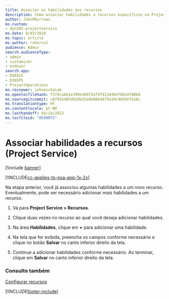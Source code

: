```yaml
---
title: Associar as habilidades aos recursos
description: Como associar habilidades a recursos específicos no Project Service
author: JohnPBurrows
ms.custom:
- dyn365-projectservice
ms.date: 8/03/2018
ms.topic: article
ms.author: ruhercul
audience: Admin
search.audienceType:
- admin
- customizer
- enduser
search.app:
- D365CE
- D365PS
- ProjectOperations
ms.reviewer: johnmichalak
ms.openlocfilehash: f374cab01e399e360f2af97913440470b24708b6
ms.sourcegitcommit: c0792bd65d92db25e0e8864879a19c4b93efb10c
ms.translationtype: HT
ms.contentlocale: pt-BR
ms.lasthandoff: 04/14/2022
ms.locfileid: "8599072"
---
```

# <a name="associate-skills-with-resources-project-service"></a>Associar habilidades a recursos (Project Service)

[!include [banner](../includes/psa-now-project-operations.md)]

[!INCLUDE[cc-applies-to-psa-app-1x-2x](../includes/cc-applies-to-psa-app-1x-2x.md)]

Na etapa anterior, você já associou algumas habilidades a um novo recurso. Eventualmente, pode ser necessário adicionar mais habilidades a um recurso.  
  
1.  Vá para **Project Service > Recursos**.  
  
2.  Clique duas vezes no recurso ao qual você deseja adicionar habilidades.  
  
3.  Na área **Habilidades**, clique em **+** para adicionar uma habilidade.  
  
4.  Na tela que for exibida, preencha os campos conforme necessário e clique no botão **Salvar** no canto inferior direito da tela.  
  
5.  Continue a adicionar habilidades conforme necessário. Ao terminar, clique em **Salvar** no canto inferior direito da tela.  
  
### <a name="see-also"></a>Consulte também  
 [Configurar recursos](../psa/set-up-resources.md)


[!INCLUDE[footer-include](../includes/footer-banner.md)]
